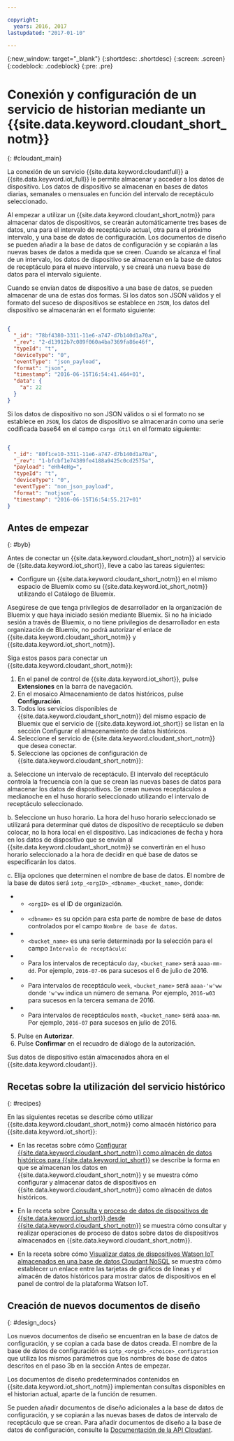 ```yaml
---

copyright:
  years: 2016, 2017
lastupdated: "2017-01-10"

---
```


{:new_window: target="\_blank"}
{:shortdesc: .shortdesc}
{:screen: .screen}
{:codeblock: .codeblock}
{:pre: .pre}

# Conexión y configuración de un servicio de historian mediante un {{site.data.keyword.cloudant_short_notm}}  
{: #cloudant_main}

La conexión de un servicio {{site.data.keyword.cloudantfull}} a {{site.data.keyword.iot_full}} le permite almacenar y acceder a los datos de dispositivo. Los datos de dispositivo se almacenan en bases de datos diarias, semanales o mensuales en función del intervalo de receptáculo seleccionado.

Al empezar a utilizar un {{site.data.keyword.cloudant_short_notm}} para almacenar datos de dispositivos, se crearán automáticamente tres bases de datos, una para el intervalo de receptáculo actual, otra para el próximo intervalo, y una base de datos de configuración. Los documentos de diseño se pueden añadir a la base de datos de configuración y se copiarán a las nuevas bases de datos a medida que se creen. Cuando se alcanza el final de un intervalo, los datos de dispositivo se almacenan en la base de datos de receptáculo para el nuevo intervalo, y se creará una nueva base de datos para el intervalo siguiente.

Cuando se envían datos de dispositivo a una base de datos, se pueden almacenar de una de estas dos formas. Si los datos son JSON válidos y el formato del suceso de dispositivos se establece en `JSON`, los datos del dispositivo se almacenarán en el formato siguiente:

```json

{
  "_id": "78bf4380-3311-11e6-a747-d7b140d1a70a",
  "_rev": "2-d13912b7c089f060a4ba7369fa86e46f",
  "typeId": "t",
  "deviceType": "0",
  "eventType": "json_payload",
  "format": "json",
  "timestamp": "2016-06-15T16:54:41.464+01",
  "data": {
    "a": 22
  }
}

```

Si los datos de dispositivo no son JSON válidos o si el formato no se establece en `JSON`, los datos de dispositivo se almacenarán como una serie codificada base64 en el campo `carga útil` en el formato siguiente:

```json

{
  "_id": "80f1ce10-3311-11e6-a747-d7b140d1a70a",
  "_rev": "1-bfcbf1e74389fe4188a9425c0cd2575a",
  "payload": "eHh4eHg=",
  "typeId": "t",
  "deviceType": "0",
  "eventType": "non_json_payload",
  "format": "notjson",
  "timestamp": "2016-06-15T16:54:55.217+01"
}

```

## Antes de empezar  
{: #byb}

Antes de conectar un {{site.data.keyword.cloudant_short_notm}} al servicio de {{site.data.keyword.iot_short}}, lleve a cabo las tareas siguientes:

- Configure un {{site.data.keyword.cloudant_short_notm}} en el mismo espacio de Bluemix como su {{site.data.keyword.iot_short_notm}} utilizando el Catálogo de Bluemix.

Asegúrese de que tenga privilegios de desarrollador en la organización de Bluemix y que haya iniciado sesión mediante Bluemix. Si no ha iniciado sesión a través de Bluemix, o no tiene privilegios de desarrollador en esta organización de Bluemix, no podrá autorizar el enlace de {{site.data.keyword.cloudant_short_notm}} y {{site.data.keyword.iot_short_notm}}.

Siga estos pasos para conectar un {{site.data.keyword.cloudant_short_notm}}:

1. En el panel de control de {{site.data.keyword.iot_short}}, pulse **Extensiones** en la barra de navegación.
2. En el mosaico Almacenamiento de datos históricos, pulse **Configuración**.
2. Todos los servicios disponibles de {{site.data.keyword.cloudant_short_notm}} del mismo espacio de Bluemix que el servicio de {{site.data.keyword.iot_short}} se listan en la sección Configurar el almacenamiento de datos históricos.
3. Seleccione el servicio de {{site.data.keyword.cloudant_short_notm}} que desea conectar.
4. Seleccione las opciones de configuración de {{site.data.keyword.cloudant_short_notm}}:

  a. Seleccione un intervalo de receptáculo. El intervalo del receptáculo controla la frecuencia con la que se crean las nuevas bases de datos para almacenar los datos de dispositivos. Se crean nuevos receptáculos a medianoche en el huso horario seleccionado utilizando el intervalo de receptáculo seleccionado.

  b. Seleccione un huso horario. La hora del huso horario seleccionado se utilizará para determinar qué datos de dispositivo de receptáculo se deben colocar, no la hora local en el dispositivo. Las indicaciones de fecha y hora en los datos de dispositivo que se envían al {{site.data.keyword.cloudant_short_notm}} se convertirán en el huso horario seleccionado a la hora de decidir en qué base de datos se especificarán los datos.

  c. Elija opciones que determinen el nombre de base de datos. El nombre de la base de datos será `iotp_<orgID>_<dbname>_<bucket_name>`, donde:

 +  * `<orgID>` es el ID de organización.
 +  * `<dbname>` es su opción para esta parte de nombre de base de datos controlados por el campo `Nombre de base de datos`.
 +  * `<bucket_name>` es una serie determinada por la selección para el campo `Intervalo de receptáculo`:
 +    * Para los intervalos de receptáculo `day`, `<bucket_name>` será `aaaa-mm-dd`.  Por ejemplo, `2016-07-06` para sucesos el 6 de julio de 2016.
 +    * Para intervalos de receptáculo `week`, `<bucket_name>` será `aaaa-'w'ww` donde `'w'ww` indica un número de semana.  Por ejemplo, `2016-w03` para sucesos en la tercera semana de 2016.
 +    * Para intervalos de receptáculos `month`, `<bucket_name>` será `aaaa-mm`.  Por ejemplo, `2016-07` para sucesos en julio de 2016.

5. Pulse en **Autorizar**.
6. Pulse **Confirmar** en el recuadro de diálogo de la autorización.

Sus datos de dispositivo están almacenados ahora en el {{site.data.keyword.cloudant}}.

## Recetas sobre la utilización del servicio histórico  
{: #recipes}

En las siguientes recetas se describe cómo utilizar {{site.data.keyword.cloudant_short_notm}} como almacén histórico para {{site.data.keyword.iot_short}}:

- En las recetas sobre cómo [Configurar {{site.data.keyword.cloudant_short_notm}} como almacén de datos históricos para {{site.data.keyword.iot_short}}](https://developer.ibm.com/recipes/tutorials/cloudant-nosql-db-as-historian-data-storage-for-ibm-watson-iot-parti/) se describe la forma en que se almacenan los datos en {{site.data.keyword.cloudant_short_notm}} y se muestra cómo configurar y almacenar datos de dispositivos en {{site.data.keyword.cloudant_short_notm}} como almacén de datos históricos.

- En la receta sobre [Consulta y proceso de datos de dispositivos de {{site.data.keyword.iot_short}} desde {{site.data.keyword.cloudant_short_notm}}](https://developer.ibm.com/recipes/tutorials/cloudant-nosql-db-as-historian-data-storage-for-ibm-watson-iot-partii) se muestra cómo consultar y realizar operaciones de proceso de datos sobre datos de dispositivos almacenados en {{site.data.keyword.cloudant_short_notm}}.

- En la receta sobre cómo [Visualizar datos de dispositivos Watson IoT almacenados en una base de datos Cloudant NoSQL](https://developer.ibm.com/recipes/?post_type=pnext_tutorial&p=27327) se muestra cómo establecer un enlace entre las tarjetas de gráficos de líneas y el almacén de datos históricos para mostrar datos de dispositivos en el panel de control de la plataforma Watson IoT.


## Creación de nuevos documentos de diseño  
{: #design_docs}

Los nuevos documentos de diseño se encuentran en la base de datos de configuración, y se copian a cada base de datos creada. El nombre de la base de datos de configuración es `iotp_<orgid>_<choice>_configuration
` que utiliza los mismos parámetros que los nombres de base de datos descritos en el paso 3b en la sección Antes de empezar.

Los documentos de diseño predeterminados contenidos en {{site.data.keyword.iot_short_notm}} implementan consultas disponibles en el historian actual, aparte de la función de resumen.

Se pueden añadir documentos de diseño adicionales a la base de datos de configuración, y se copiarán a las nuevas bases de datos de intervalo de receptáculo que se crean. Para añadir documentos de diseño a la base de datos de configuración, consulte la [Documentación de la API Cloudant](https://docs.cloudant.com/document.html).

<!--  # Related links
{: #rellinks}
* [Querying your {{site.data.keyword.cloudant_short_notm}}](link) -->
